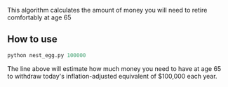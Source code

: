 This algorithm calculates the amount of money you will need to retire comfortably at age 65

## How to use

```python
python nest_egg.py 100000
```

The line above will estimate how much money you need to have at age 65 to withdraw today's inflation-adjusted equivalent of $100,000 each year.
